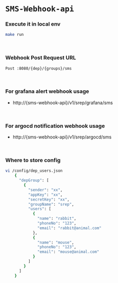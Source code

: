 # `SMS-Webhook-api`

### Execute it in local env
```bash
make run
```
<br/>

### Webhook Post Request URL

```bash
Post :8080/{dep}/{groups}/sms
```
<br/>

### For grafana alert webhook usage
* http://{sms-webhook-api}/v1/srep/grafana/sms

<br/>

### For argocd notification webhook usage
* http://{sms-webhook-api}/v1/srep/argocd/sms

<br/>

### Where to store config
```bash
vi /config/dep_users.json
    {
      "depGroup": [
        {
          "sender": "xx",
          "appKey": "xx",
          "secretKey": "xx",
          "groupName": "srep",
          "users": [
            {
              "name": "rabbit",
              "phoneNo": "123",
              "email": "rabbit@animal.com"
            },
            {
              "name": "mouse",
              "phoneNo": "123",
              "email": "mouse@animal.com"
            }
          ]
        }
      ]
    }
```

